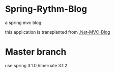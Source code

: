 Spring-Rythm-Blog
=================

a spring mvc blog

this application is transplanted from <a href="https://github.com/ss22219/.Net-MVC-Blog">.Net-MVC-Blog</a>


Master branch
=================
use spring 3.1.0,hibernate 3.1.2
